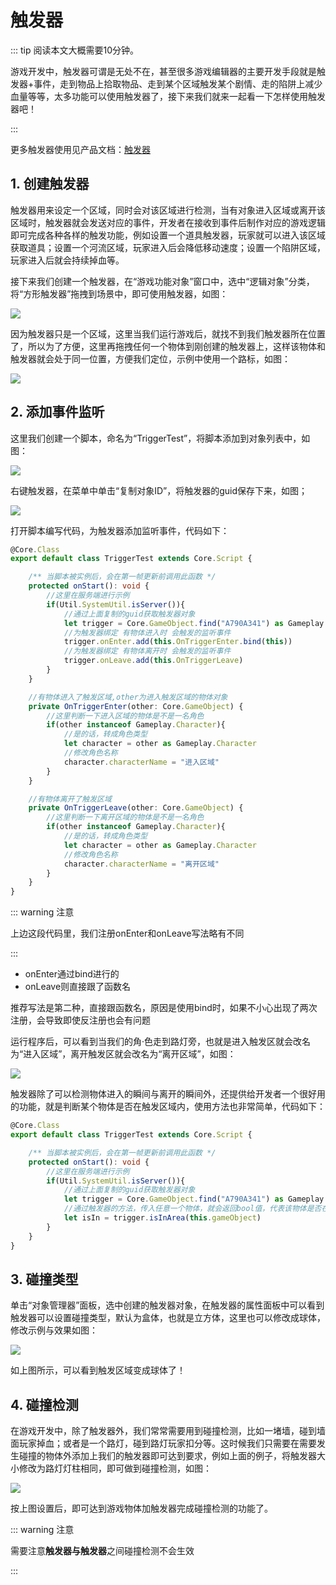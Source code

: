 # 触发器

::: tip 阅读本文大概需要10分钟。

游戏开发中，触发器可谓是无处不在，甚至很多游戏编辑器的主要开发手段就是触发器+事件，走到物品上拾取物品、走到某个区域触发某个剧情、走的陷阱上减少血量等等，太多功能可以使用触发器了，接下来我们就来一起看一下怎样使用触发器吧！

:::

更多触发器使用见产品文档：[触发器](https://docs.ark.online/GameplayObjects/Trigger.html)

## 1. 创建触发器

触发器用来设定一个区域，同时会对该区域进行检测，当有对象进入区域或离开该区域时，触发器就会发送对应的事件，开发者在接收到事件后制作对应的游戏逻辑即可完成各种各样的触发功能，例如设置一个道具触发器，玩家就可以进入该区域获取道具；设置一个河流区域，玩家进入后会降低移动速度；设置一个陷阱区域，玩家进入后就会持续掉血等。

接下来我们创建一个触发器，在“游戏功能对象”窗口中，选中“逻辑对象”分类，将“方形触发器”拖拽到场景中，即可使用触发器，如图：

![](https://cdn.233xyx.com/1681131296833_314.png)

因为触发器只是一个区域，这里当我们运行游戏后，就找不到我们触发器所在位置了，所以为了方便，这里再拖拽任何一个物体到刚创建的触发器上，这样该物体和触发器就会处于同一位置，方便我们定位，示例中使用一个路标，如图：

![](https://cdn.233xyx.com/1681131297116_013.png)

## 2. 添加事件监听

这里我们创建一个脚本，命名为“TriggerTest”，将脚本添加到对象列表中，如图：

![](https://cdn.233xyx.com/1681131296946_273.png)

右键触发器，在菜单中单击“复制对象ID”，将触发器的guid保存下来，如图；

![](https://cdn.233xyx.com/1681131296725_796.png)

打开脚本编写代码，为触发器添加监听事件，代码如下：

```ts
@Core.Class
export default class TriggerTest extends Core.Script {

    /** 当脚本被实例后，会在第一帧更新前调用此函数 */
    protected onStart(): void {
        //这里在服务端进行示例
        if(Util.SystemUtil.isServer()){
            //通过上面复制的guid获取触发器对象
            let trigger = Core.GameObject.find("A790A341") as Gameplay.Trigger
            //为触发器绑定 有物体进入时 会触发的监听事件
            trigger.onEnter.add(this.OnTriggerEnter.bind(this))
            //为触发器绑定 有物体离开时 会触发的监听事件
            trigger.onLeave.add(this.OnTriggerLeave)
        }
    }

    //有物体进入了触发区域,other为进入触发区域的物体对象
    private OnTriggerEnter(other: Core.GameObject) {
        //这里判断一下进入区域的物体是不是一名角色
        if(other instanceof Gameplay.Character){
            //是的话，转成角色类型
            let character = other as Gameplay.Character
            //修改角色名称
            character.characterName = "进入区域"
        }
    }

    //有物体离开了触发区域
    private OnTriggerLeave(other: Core.GameObject) {
        //这里判断一下离开区域的物体是不是一名角色
        if(other instanceof Gameplay.Character){
            //是的话，转成角色类型
            let character = other as Gameplay.Character
            //修改角色名称
            character.characterName = "离开区域"
        }
    }
}
```

::: warning 注意

上边这段代码里，我们注册onEnter和onLeave写法略有不同

:::

* onEnter通过bind进行的
* onLeave则直接跟了函数名

推荐写法是第二种，直接跟函数名，原因是使用bind时，如果不小心出现了两次注册，会导致即使反注册也会有问题

运行程序后，可以看到当我们的角·色走到路灯旁，也就是进入触发区就会改名为“进入区域”，离开触发区就会改名为“离开区域”，如图：

![](https://cdn.233xyx.com/1681131297007_953.gif)

触发器除了可以检测物体进入的瞬间与离开的瞬间外，还提供给开发者一个很好用的功能，就是判断某个物体是否在触发区域内，使用方法也非常简单，代码如下：

```ts
@Core.Class
export default class TriggerTest extends Core.Script {

    /** 当脚本被实例后，会在第一帧更新前调用此函数 */
    protected onStart(): void {
        //这里在服务端进行示例
        if(Util.SystemUtil.isServer()){
            //通过上面复制的guid获取触发器对象
            let trigger = Core.GameObject.find("A790A341") as Gameplay.Trigger
            //通过触发器的方法，传入任意一个物体，就会返回bool值，代表该物体是否在触发区域内
            let isIn = trigger.isInArea(this.gameObject)
        }
    }
}
```

## 3. 碰撞类型

单击“对象管理器”面板，选中创建的触发器对象，在触发器的属性面板中可以看到触发器可以设置碰撞类型，默认为盒体，也就是立方体，这里也可以修改成球体，修改示例与效果如图：

![](https://cdn.233xyx.com/1681131296891_989.png)

如上图所示，可以看到触发区域变成球体了！

## 4. 碰撞检测

在游戏开发中，除了触发器外，我们常常需要用到碰撞检测，比如一堵墙，碰到墙面玩家掉血；或者是一个路灯，碰到路灯玩家扣分等。这时候我们只需要在需要发生碰撞的物体外添加上我们的触发器即可达到要求，例如上面的例子，将触发器大小修改为路灯灯柱相同，即可做到碰撞检测，如图：

![](https://cdn.233xyx.com/1681131297062_986.png)

按上图设置后，即可达到游戏物体加触发器完成碰撞检测的功能了。

::: warning 注意

需要注意**触发器与触发器**之间碰撞检测不会生效

:::
